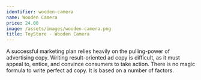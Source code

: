 ```yaml
---
identifier: wooden-camera
name: Wooden Camera
price: 24.00
image: /assets/images/wooden-camera.png
title: ToyStore - Wooden Camera
---
```

A successful marketing plan relies heavily on the pulling-power of advertising copy. Writing result-oriented ad copy is difficult, as it must appeal to, entice, and convince consumers to take action. There is no magic formula to write perfect ad copy. It is based on a number of factors.
